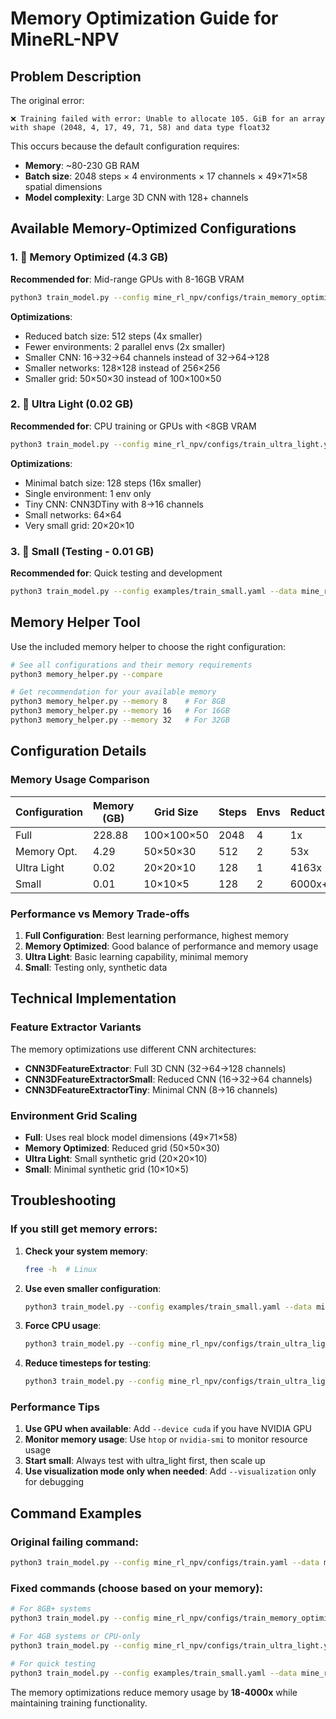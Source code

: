 # Memory Optimization Guide for MineRL-NPV

## Problem Description

The original error:
```
❌ Training failed with error: Unable to allocate 105. GiB for an array with shape (2048, 4, 17, 49, 71, 58) and data type float32
```

This occurs because the default configuration requires:
- **Memory**: ~80-230 GB RAM
- **Batch size**: 2048 steps × 4 environments × 17 channels × 49×71×58 spatial dimensions
- **Model complexity**: Large 3D CNN with 128+ channels

## Available Memory-Optimized Configurations

### 1. 🔧 Memory Optimized (4.3 GB)
**Recommended for**: Mid-range GPUs with 8-16GB VRAM

```bash
python3 train_model.py --config mine_rl_npv/configs/train_memory_optimized.yaml --data mine_rl_npv/data/sample_model.csv --visualization
```

**Optimizations**:
- Reduced batch size: 512 steps (4x smaller)
- Fewer environments: 2 parallel envs (2x smaller)
- Smaller CNN: 16→32→64 channels instead of 32→64→128
- Smaller networks: 128×128 instead of 256×256
- Smaller grid: 50×50×30 instead of 100×100×50

### 2. 🚀 Ultra Light (0.02 GB)
**Recommended for**: CPU training or GPUs with <8GB VRAM

```bash
python3 train_model.py --config mine_rl_npv/configs/train_ultra_light.yaml --data mine_rl_npv/data/sample_model.csv --visualization
```

**Optimizations**:
- Minimal batch size: 128 steps (16x smaller)
- Single environment: 1 env only
- Tiny CNN: CNN3DTiny with 8→16 channels
- Small networks: 64×64
- Very small grid: 20×20×10

### 3. 🧪 Small (Testing - 0.01 GB)
**Recommended for**: Quick testing and development

```bash
python3 train_model.py --config examples/train_small.yaml --data mine_rl_npv/data/sample_model.csv --visualization
```

## Memory Helper Tool

Use the included memory helper to choose the right configuration:

```bash
# See all configurations and their memory requirements
python3 memory_helper.py --compare

# Get recommendation for your available memory
python3 memory_helper.py --memory 8    # For 8GB
python3 memory_helper.py --memory 16   # For 16GB
python3 memory_helper.py --memory 32   # For 32GB
```

## Configuration Details

### Memory Usage Comparison

| Configuration | Memory (GB) | Grid Size | Steps | Envs | Reduction |
|---------------|-------------|-----------|-------|------|-----------|
| Full          | 228.88      | 100×100×50| 2048  | 4    | 1x        |
| Memory Opt.   | 4.29        | 50×50×30  | 512   | 2    | 53x       |
| Ultra Light   | 0.02        | 20×20×10  | 128   | 1    | 4163x     |
| Small         | 0.01        | 10×10×5   | 128   | 2    | 6000x+    |

### Performance vs Memory Trade-offs

1. **Full Configuration**: Best learning performance, highest memory
2. **Memory Optimized**: Good balance of performance and memory usage
3. **Ultra Light**: Basic learning capability, minimal memory
4. **Small**: Testing only, synthetic data

## Technical Implementation

### Feature Extractor Variants

The memory optimizations use different CNN architectures:

- **CNN3DFeatureExtractor**: Full 3D CNN (32→64→128 channels)
- **CNN3DFeatureExtractorSmall**: Reduced CNN (16→32→64 channels) 
- **CNN3DFeatureExtractorTiny**: Minimal CNN (8→16 channels)

### Environment Grid Scaling

- **Full**: Uses real block model dimensions (49×71×58)
- **Memory Optimized**: Reduced grid (50×50×30) 
- **Ultra Light**: Small synthetic grid (20×20×10)
- **Small**: Minimal synthetic grid (10×10×5)

## Troubleshooting

### If you still get memory errors:

1. **Check your system memory**:
   ```bash
   free -h  # Linux
   ```

2. **Use even smaller configuration**:
   ```bash
   python3 train_model.py --config examples/train_small.yaml --data mine_rl_npv/data/sample_model.csv --timesteps 1000
   ```

3. **Force CPU usage**:
   ```bash
   python3 train_model.py --config mine_rl_npv/configs/train_ultra_light.yaml --data mine_rl_npv/data/sample_model.csv --device cpu
   ```

4. **Reduce timesteps for testing**:
   ```bash
   python3 train_model.py --config mine_rl_npv/configs/train_ultra_light.yaml --data mine_rl_npv/data/sample_model.csv --timesteps 100
   ```

### Performance Tips

1. **Use GPU when available**: Add `--device cuda` if you have NVIDIA GPU
2. **Monitor memory usage**: Use `htop` or `nvidia-smi` to monitor resource usage
3. **Start small**: Always test with ultra_light first, then scale up
4. **Use visualization mode only when needed**: Add `--visualization` only for debugging

## Command Examples

### Original failing command:
```bash
python3 train_model.py --config mine_rl_npv/configs/train.yaml --data mine_rl_npv/data/sample_model.csv --visualization
```

### Fixed commands (choose based on your memory):

```bash
# For 8GB+ systems
python3 train_model.py --config mine_rl_npv/configs/train_memory_optimized.yaml --data mine_rl_npv/data/sample_model.csv --visualization

# For 4GB systems or CPU-only
python3 train_model.py --config mine_rl_npv/configs/train_ultra_light.yaml --data mine_rl_npv/data/sample_model.csv --visualization

# For quick testing
python3 train_model.py --config examples/train_small.yaml --data mine_rl_npv/data/sample_model.csv --timesteps 1000
```

The memory optimizations reduce memory usage by **18-4000x** while maintaining training functionality.
